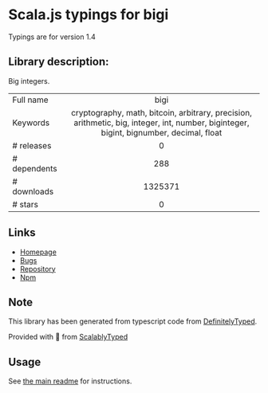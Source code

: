 
# Scala.js typings for bigi

Typings are for version 1.4

## Library description:
Big integers.

|                    |                 |
| ------------------ | :-------------: |
| Full name          | bigi |
| Keywords           | cryptography, math, bitcoin, arbitrary, precision, arithmetic, big, integer, int, number, biginteger, bigint, bignumber, decimal, float |
| # releases         | 0 |
| # dependents       | 288 |
| # downloads        | 1325371 |
| # stars            | 0 |

## Links
- [Homepage](https://github.com/cryptocoinjs/bigi#readme)
- [Bugs](https://github.com/cryptocoinjs/bigi/issues)
- [Repository](https://github.com/cryptocoinjs/bigi)
- [Npm](https://www.npmjs.com/package/bigi)
    


## Note
This library has been generated from typescript code from [DefinitelyTyped](https://definitelytyped.org).

Provided with :purple_heart: from [ScalablyTyped](https://github.com/oyvindberg/ScalablyTyped)

## Usage
See [the main readme](../../readme.md) for instructions.


